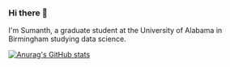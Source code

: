 ### Hi there 👋
I'm Sumanth, a graduate student at the University of Alabama in Birmingham studying data science.

[![Anurag's GitHub stats](https://github-readme-stats.vercel.app/api?username=skatkoor)](https://github.com/anuraghazra/github-readme-stats)
